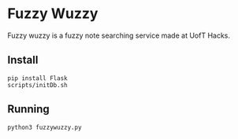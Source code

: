 Fuzzy Wuzzy
===========
Fuzzy wuzzy is a fuzzy note searching service made at UofT Hacks.

Install
-------
```
pip install Flask
scripts/initDb.sh
```

Running
-------
```python3 fuzzywuzzy.py```
